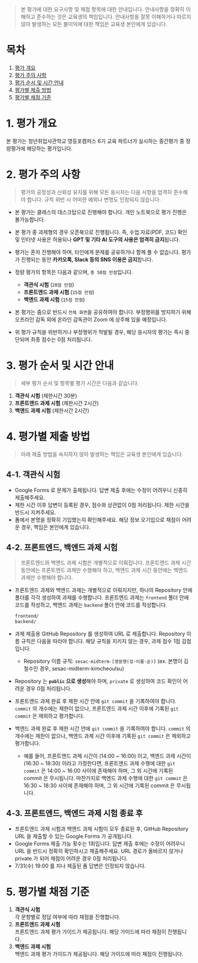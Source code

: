 > 본 평가에 대한 요구사항 및 채점 항목에 대한 안내입니다. 안내사항을 정확히 이해하고 준수하는 것은 교육생의 책임입니다. 안내사항을 잘못 이해하거나 따르지 않아 발생하는 모든 불이익에 대한 책임은 교육생 본인에게 있습니다.

# 목차

1. [평가 개요](#1-평가-개요)
2. [평가 주의 사항](#2-평가-주의-사항)
3. [평가 순서 및 시간 안내](#3-평가-순서-및-시간-안내)
4. [평가별 제출 방법](#4-평가별-제출-방법)
5. [평가별 채점 기준](#5-평가별-채점-기준)

# 1. 평가 개요

본 평가는 청년취업사관학교 영등포캠퍼스 6기 교육 파트너가 실시하는 중간평가 중 정량평가에 해당하는 평가입니다.

# 2. 평가 주의 사항

> 평가의 공정성과 신뢰성 유지를 위해 모든 응시자는 다음 사항을 엄격히 준수해야 합니다. 규칙 위반 시 어떠한 예외나 변명도 인정되지 않습니다.

- 본 평가는 클래스의 데스크탑으로 진행해야 합니다. 개인 노트북으로 평가 진행은 불가능합니다.

- 본 평가 중 과제형의 경우 오픈북으로 진행됩니다. 즉, 수업 자료(PDF, 코드) 확인 및 인터넷 사용은 허용되나 **GPT 및 기타 AI 도구의 사용은 엄격히 금지**됩니다.

- 평가는 혼자 진행해야 하며, 타인에게 문제를 공유하거나 함께 풀 수 없습니다. 평가가 진행되는 동안 **카카오톡, Slack 등의 SNS 이용은 금지**합니다.

- 정량 평가의 항목은 다음과 같으며, `총 50점 만점`입니다.

  - **객관식 시험** (`20점 만점`)
  - **프론트엔드 과제 시험** (`15점 만점`)
  - **백엔드 과제 시험** (`15점 만점`)

- 본 평가는 줌으로 반드시 `전체 화면`을 공유하여야 합니다. 부정행위를 방지하기 위해 오프라인 감독 외에 온라인 감독관이 Zoom 에 상주해 있을 예정입니다.

- 위 평가 규칙을 위반하거나 부정행위가 적발될 경우, 해당 응시자의 평가는 즉시 중단되며 최종 점수는 0점 처리됩니다.

# 3. 평가 순서 및 시간 안내

> 세부 평가 순서 및 항목별 평가 시간은 다음과 같습니다.

1. **객관식 시험** (제한시간 30분)
2. **프론트엔드 과제 시험** (제한시간 2시간)
3. **백엔드 과제 시험** (제한시간 2시간)

# 4. 평가별 제출 방법

> 아래 제출 방법을 숙지하지 않아 발생하는 책임은 교육생 본인에게 있습니다.

## 4-1. 객관식 시험

- Google Forms 로 문제가 출제됩니다. 답변 제출 후에는 수정이 어려우니 신중히 제출해주세요.
- 제한 시간 이후 답변이 등록된 경우, 점수와 상관없이 0점 처리됩니다. 제한 시간을 반드시 지켜주세요.
- 폼에서 본명을 정확히 기입했는지 확인해주세요. 해당 정보 오기입으로 채점이 어려운 경우, 책임은 본인에게 있습니다.

## 4-2. 프론트엔드, 백엔드 과제 시험

> 프론트엔드와 백엔드 과제 시험은 개별적으로 이뤄집니다. 프론트엔드 과제 시간 동안에는 프론트엔드 과제만 수행해야 하고, 백엔드 과제 시간 동안에는 백엔드 과제만 수행해야 합니다.

- 프론트엔드 과제와 백엔드 과제는 개별적으로 이뤄지지만, 하나의 Repository 안에 폴더를 각각 생성하여 과제를 수행합니다. 프론트엔드 과제는 `frontend` 폴더 안에 코드를 작성하고, 백엔드 과제는 `backend` 폴더 안에 코드를 작성합니다.

  ```txt
  frontend/
  backend/
  ```

- 과제 제출용 GitHub Repository 를 생성하여 URL 로 제출합니다. Repository 이름 규칙은 다음을 따라야 합니다. 해당 규칙을 지키지 않는 경우, 과제 점수 1점 감점입니다.
  - Repository 이름 규칙: `sesac-midterm-[영문명(성-이름-순)]` (ex. 본명이 김철수인 경우, sesac-midterm-kimcheoulsu)
- Repository 는 **`public` 으로 생성**해야 하며, `private` 로 생성하여 코드 확인이 어려운 경우 0점 처리됩니다.
- 프론트엔드 과제 완료 후 제한 시간 안에 `git commit` 을 기록하여야 합니다. `commit` 의 개수에는 제한이 없으나, 프론트엔드 과제 시간 이후에 기록된 `git commit` 은 제외하고 평가합니다.
- 백엔드 과제 완료 후 제한 시간 안에 `git commit` 을 기록하여야 합니다. `commit` 의 개수에는 제한이 없으나, 백엔드 과제 시간 이후에 기록된 `git commit` 은 제외하고 평가합니다.

  - 예를 들어, 프론트엔드 과제 시간이 (14:00 ~ 16:00) 이고, 백엔드 과제 시간이 (16:30 ~ 18:30) 이라고 가정한다면, 프론트엔드 과제 수행에 대한 `git commit` 은 14:00 ~ 16:00 사이에 존재해야 하며, 그 외 시간에 기록된 commit 은 무시됩니다. 마찬가지로 백엔드 과제 수행에 대한 `git commit` 은 16:30 ~ 18:30 사이에 존재해야 하며, 그 외 시간에 기록된 commit 은 무시됩니다.

## 4-3. 프론트엔드, 백엔드 과제 시험 종료 후

- 프론트엔드 과제 시험과 백엔드 과제 시험이 모두 종료된 후, GitHub Repository URL 을 제출할 수 있는 Google Forms 가 공개됩니다.
- Google Forms 제출 가능 횟수는 1회입니다. 답변 제출 후에는 수정이 어려우니 URL 을 반드시 정확히 확인하시고 제출해주세요. URL 경로가 올바르지 않거나 private 가 되어 채점이 어려운 경우 0점 처리됩니다.
- 7/31(수) 19:00 를 지나 제출된 폼 답변은 인정되지 않습니다.

# 5. 평가별 채점 기준

1. **객관식 시험**  
   각 문항별로 정답 여부에 따라 채점을 진행합니다.
2. **프론트엔드 과제 시험**  
   프론트엔드 과제 평가 가이드가 제공됩니다. 해당 가이드에 따라 채점이 진행됩니다.
3. **백엔드 과제 시험**  
   백엔드 과제 평가 가이드가 제공됩니다. 해당 가이드에 따라 채점이 진행됩니다.
